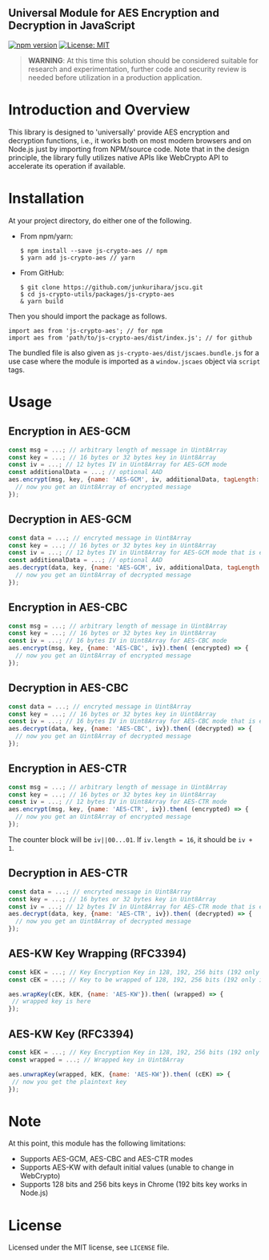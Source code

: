 Universal Module for AES Encryption and Decryption in JavaScript
--

[![npm version](https://badge.fury.io/js/js-crypto-aes.svg)](https://badge.fury.io/js/js-crypto-aes)
[![License: MIT](https://img.shields.io/badge/License-MIT-yellow.svg)](https://opensource.org/licenses/MIT)

> **WARNING**: At this time this solution should be considered suitable for research and experimentation, further code and security review is needed before utilization in a production application.

# Introduction and Overview

This library is designed to 'universally' provide AES encryption and decryption functions, i.e., it works both on most modern browsers and on Node.js just by importing from NPM/source code. Note that in the design principle, the library fully utilizes native APIs like WebCrypto API to accelerate its operation if available.

# Installation

At your project directory, do either one of the following.

- From npm/yarn:
  ```shell
  $ npm install --save js-crypto-aes // npm
  $ yarn add js-crypto-aes // yarn
  ```
- From GitHub:
  ```shell
  $ git clone https://github.com/junkurihara/jscu.git
  $ cd js-crypto-utils/packages/js-crypto-aes
  & yarn build
  ```

Then you should import the package as follows.

```shell
import aes from 'js-crypto-aes'; // for npm
import aes from 'path/to/js-crypto-aes/dist/index.js'; // for github
```

The bundled file is also given as `js-crypto-aes/dist/jscaes.bundle.js` for a use case where the module is imported as a `window.jscaes` object via `script` tags.

# Usage

## Encryption in AES-GCM

```javascript
const msg = ...; // arbitrary length of message in Uint8Array
const key = ...; // 16 bytes or 32 bytes key in Uint8Array
const iv = ...; // 12 bytes IV in Uint8Array for AES-GCM mode
const additionalData = ...; // optional AAD
aes.encrypt(msg, key, {name: 'AES-GCM', iv, additionalData, tagLength: 16}).then( (encrypted) => {
  // now you get an Uint8Array of encrypted message
});
```

## Decryption in AES-GCM

```javascript
const data = ...; // encryted message in Uint8Array
const key = ...; // 16 bytes or 32 bytes key in Uint8Array
const iv = ...; // 12 bytes IV in Uint8Array for AES-GCM mode that is exactly same as the one used in encryption
const additionalData = ...; // optional AAD
aes.decrypt(data, key, {name: 'AES-GCM', iv, additionalData, tagLength: 16}).then( (decrypted) => {
  // now you get an Uint8Array of decrypted message
});
```

## Encryption in AES-CBC

```javascript
const msg = ...; // arbitrary length of message in Uint8Array
const key = ...; // 16 bytes or 32 bytes key in Uint8Array
const iv = ...; // 16 bytes IV in Uint8Array for AES-CBC mode
aes.encrypt(msg, key, {name: 'AES-CBC', iv}).then( (encrypted) => {
  // now you get an Uint8Array of encrypted message
});
```

## Decryption in AES-CBC

```javascript
const data = ...; // encryted message in Uint8Array
const key = ...; // 16 bytes or 32 bytes key in Uint8Array
const iv = ...; // 16 bytes IV in Uint8Array for AES-CBC mode that is exactly same as the one used in encryption
aes.decrypt(data, key, {name: 'AES-CBC', iv}).then( (decrypted) => {
  // now you get an Uint8Array of decrypted message
});
```

## Encryption in AES-CTR

```javascript
const msg = ...; // arbitrary length of message in Uint8Array
const key = ...; // 16 bytes or 32 bytes key in Uint8Array
const iv = ...; // 12 bytes IV in Uint8Array for AES-CTR mode
aes.encrypt(msg, key, {name: 'AES-CTR', iv}).then( (encrypted) => {
  // now you get an Uint8Array of encrypted message
});
```
The counter block will be `iv||00...01`. If `iv.length = 16`, it should be `iv + 1`.

## Decryption in AES-CTR

```javascript
const data = ...; // encryted message in Uint8Array
const key = ...; // 16 bytes or 32 bytes key in Uint8Array
const iv = ...; // 12 bytes IV in Uint8Array for AES-CTR mode that is exactly same as the one used in encryption
aes.decrypt(data, key, {name: 'AES-CTR', iv}).then( (decrypted) => {
  // now you get an Uint8Array of decrypted message
});
```


## AES-KW Key Wrapping (RFC3394)

```javascript
const kEK = ...; // Key Encryption Key in 128, 192, 256 bits (192 only in Node.js)
const cEK = ...; // Key to be wrapped of 128, 192, 256 bits (192 only in Node.js)

aes.wrapKey(cEK, kEK, {name: 'AES-KW'}).then( (wrapped) => {
 // wrapped key is here
});
```

## AES-KW Key (RFC3394)

```javascript
const kEK = ...; // Key Encryption Key in 128, 192, 256 bits (192 only in Node.js)
const wrapped = ...; // Wrapped key in Uint8Array

aes.unwrapKey(wrapped, kEK, {name: 'AES-KW'}).then( (cEK) => {
 // now you get the plaintext key
});
```



# Note

At this point, this module has the following limitations:
- Supports AES-GCM, AES-CBC and AES-CTR modes
- Supports AES-KW with default initial values (unable to change in WebCrypto)
- Supports 128 bits and 256 bits keys in Chrome (192 bits key works in Node.js)

# License
Licensed under the MIT license, see `LICENSE` file.
